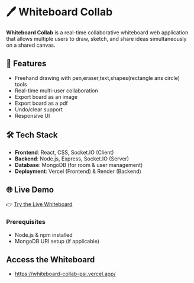 # 🖊️ Whiteboard Collab

**Whiteboard Collab** is a real-time collaborative whiteboard web application that allows multiple users to draw, sketch, and share ideas simultaneously on a shared canvas.

## 🚀 Features

-  Freehand drawing with pen,eraser,text,shapes(rectangle ans circle) tools
-  Real-time multi-user collaboration
-  Export board as an image
-  Export board as a pdf
-  Undo/clear support
-  Responsive UI

## 🛠️ Tech Stack

- **Frontend**: React, CSS, Socket.IO (Client)
- **Backend**: Node.js, Express, Socket.IO (Server)
- **Database**: MongoDB  (for room & user management)
- **Deployment**: Vercel (Frontend) & Render (Backend)

## 🌐 Live Demo

👉 [Try the Live Whiteboard](https://whiteboard-collab-psi.vercel.app/)

### Prerequisites

- Node.js & npm installed
- MongoDB URI setup (if applicable)

## Access the Whiteboard
- https://whiteboard-collab-psi.vercel.app/
